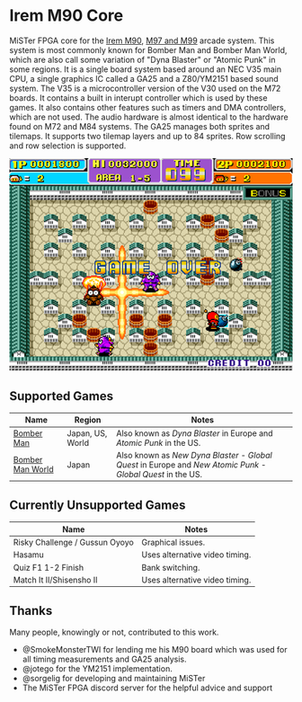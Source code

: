 # Irem M90 Core

MiSTer FPGA core for the [Irem M90](https://www.system16.com/hardware.php?id=746), [M97 and M99](https://www.system16.com/hardware.php?id=748) arcade system. This system is most commonly known for Bomber Man and Bomber Man World, which are also call some variation of "Dyna Blaster" or "Atomic Punk" in some regions. It is a single board system based around an NEC V35 main CPU, a single graphics IC called a GA25 and a Z80/YM2151 based sound system. The V35 is a microcontroller version of the V30 used on the M72 boards. It contains a built in interupt controller which is used by these games. It also contains other features such as timers and DMA controllers, which are not used. The audio hardware is almost identical to the hardware found on M72 and M84 systems. The GA25 manages both sprites and tilemaps. It supports two tilemap layers and up to 84 sprites. Row scrolling and row selection is supported.

![](docs/bomber_man_world.png)

## Supported Games
|Name|Region|Notes|
|---|---|---|
|[Bomber Man](https://en.wikipedia.org/wiki/Bomberman)|Japan, US, World|Also known as _Dyna Blaster_ in Europe and _Atomic Punk_ in the US.|
|[Bomber Man World](https://en.wikipedia.org/wiki/Bomber_Man_World)|Japan|Also known as _New Dyna Blaster - Global Quest_ in Europe and _New Atomic Punk - Global Quest_ in the US.|


## Currently Unsupported Games
|Name|Notes|
|---|---|
|Risky Challenge / Gussun Oyoyo|Graphical issues.|
|Hasamu|Uses alternative video timing.|
|Quiz F1 1-2 Finish|Bank switching.|
|Match It II/Shisensho II|Uses alternative video timing.|


## Thanks
Many people, knowingly or not, contributed to this work.
- @SmokeMonsterTWI for lending me his M90 board which was used for all timing measurements and GA25 analysis.
- @jotego for the YM2151 implementation.
- @sorgelig for developing and maintaining MiSTer
- The MiSTer FPGA discord server for the helpful advice and support